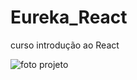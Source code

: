 # Eureka_React
 curso introdução ao React

 <img src="./src/Captura de Tela (9).png" alt="foto projeto"></img>
